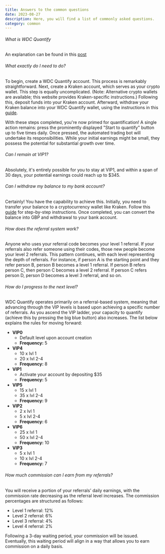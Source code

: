 ```yaml
---
title: Answers to the common questions
date: 2023-08-27
description: Here, you will find a list of commonly asked questions.
category: common
---
```


###### What is WDC Quantify
An explanation can be found in this [post](/posts/about-wdc/)

###### What exactly do I need to do?
To begin, create a WDC Quantify account. This process is remarkably straightforward. Next, create  a Kraken account, which serves as your crypto wallet. This step is equally uncomplicated. (Note: Alternative crypto wallets are available; this website provides Kraken-specific instructions.) Following this, deposit funds into your Kraken account. Afterward, withdraw your Kraken balance into your WDC Quantify wallet, using the instructions in this [guide](/posts/kraken-to-wdc/).

With these steps completed, you're now primed for quantification! A single action remains: press the prominently displayed "Start to quantify" button up to five times daily. Once pressed, the automated trading bot will undertake its responsibilities. While your initial earnings might be small, they possess the potential for substantial growth over time.

###### Can I remain at VIP1?
Absolutely, it's entirely possible for you to stay at VIP1, and within a span of 30 days, your potential earnings could reach up to $345.

###### Can I withdraw my balance to my bank account?
Certainly! You have the capability to achieve this. Initially, you need to transfer your balance to a cryptocurrency wallet like Kraken. Follow this [guide](/posts/wdc-to-kraken/) for step-by-step instructions. Once completed, you can convert the balance into GBP and withdrawal to your bank account.

###### How does the referral system work?
Anyone who uses your referral code becomes your level 1 referral. If your referrals also refer someone using their codes, those new people become your level 2 referrals. This pattern continues, with each level representing the depth of referrals. For instance, if person A is the starting point and they refer person B, person B becomes a level 1 referral. If person B refers person C, then person C becomes a level 2 referral. If person C refers person D, person D becomes a level 3 referral, and so on. 

###### How do I progress to the next level?
WDC Quantify operates primarily on a referral-based system, meaning that advancing through the VIP levels is based upon achieving a specific number of referrals. As you ascend the VIP ladder, your capacity to quantify (achieve this by pressing the big blue button) also increases. The list below explains the rules for moving forward:

<ul class="first-level">
    <li>
        <strong>VIP0</strong>
        <ul>
        <li>Default level upon account creation</li>
        <li><strong>Frequency:</strong> 5</li>
        </ul>
    </li>
    <li>
        <strong>VIP4</strong>
        <ul>
        <li>10 x lvl 1</li>
        <li>20 x lvl 2-4</li>
        <li><strong>Frequency:</strong> 8</li>
        </ul>
    </li>
    <li>
        <strong>VIP1</strong>
        <ul>
        <li>Activate your account by depositing $35</li>
        <li><strong>Frequency:</strong> 5</li>
        </ul>
    </li>
        <li>
        <strong>VIP5</strong>
        <ul>
        <li>15 x lvl 1</li>
        <li>35 x lvl 2-4</li>
        <li><strong>Frequency:</strong> 9</li>
        </ul>
    </li>
    <li>
        <strong>VIP2</strong>
        <ul>
        <li>2 x lvl 1</li>
        <li>5 x lvl 2-4</li>
        <li><strong>Frequency:</strong> 6</li>
        </ul>
    </li>
    <li>
        <strong>VIP6</strong>
        <ul>
        <li>25 x lvl 1</li>
        <li>50 x lvl 2-4</li>
        <li><strong>Frequency:</strong> 10</li>
        </ul>
    </li>
        <li>
        <strong>VIP3</strong>
        <ul>
        <li>5 x lvl 1</li>
        <li>10 x lvl 2-4</li>
        <li><strong>Frequency:</strong> 7</li>
        </ul>
    </li>
</ul>


###### How much commission can I earn from my referrals?
You will receive a portion of your referrals' daily earnings, with the commission rate decreasing as the referral level increases. The commission percentages are structured as follows:
 - Level 1 referral: 12%
 - Level 2 referral: 6%
 - Level 3 referral: 4%
 - Level 4 referral: 2%

Following a 3-day waiting period, your commission will be issued. Eventually, this waiting period will align in a way that allows you to earn commission on a daily basis.
